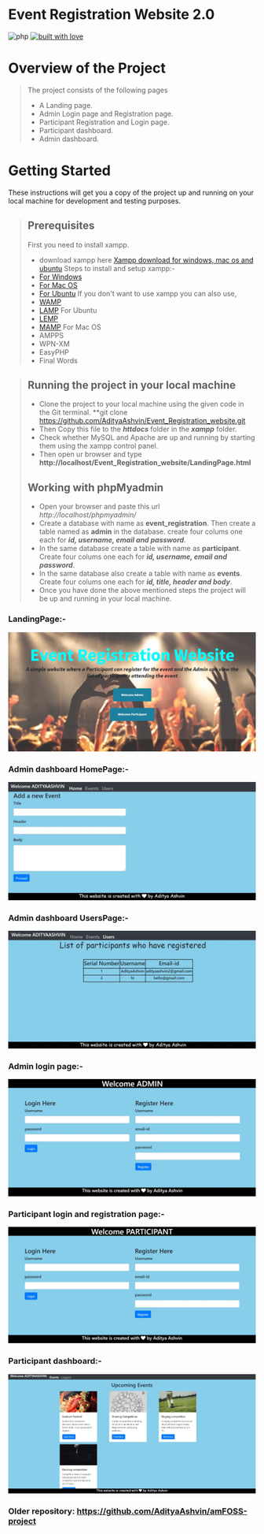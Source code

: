 # Event Registration Website 2.0
![php](https://img.shields.io/badge/Made%20with-Php-purple?style=for-the-badge&logo=php)
[![built with love](https://forthebadge.com/images/badges/built-with-love.svg)](https://github.com/AdityaAshvin/)
# Overview of the Project
> The project consists of the following pages
>- A Landing page.
>- Admin Login page and Registration page.
>- Participant Registration and Login page.
>- Participant dashboard.
>- Admin dashboard.
# Getting Started
These instructions will get you a copy of the project up and running on your local machine for development and testing purposes.
> ## Prerequisites
> First you need to install xampp.
>- download xampp here [Xampp download for windows, mac os and ubuntu](https://www.apachefriends.org/download.html)
> Steps to install and setup xampp:-
>- [For Windows](https://pureinfotech.com/install-xampp-windows-10/)
>- [For Mac OS](https://www.webucator.com/how-to/how-install-start-test-xampp-on-mac-osx.cfm)
>- [For Ubuntu](https://vitux.com/how-to-install-xampp-on-your-ubuntu-18-04-lts-system/)
> If you don't want to use xampp you can also use, 
>- [WAMP](https://www.instructables.com/id/Installing-WAMP-Server/) 
>- [LAMP](https://medium.com/better-programming/how-to-install-lamp-stack-on-ubuntu-db77ac018116) For Ubuntu
>- [LEMP](https://www.google.com/amp/s/websiteforstudents.com/how-to-install-lemp-on-ubuntu-16-04-18-04-18-10/amp/) 
>- [MAMP](https://documentation.mamp.info/en/MAMP-Mac/Installation/) For Mac OS
>- AMPPS
>- WPN-XM
>- EasyPHP
>- Final Words

> ## Running the project in your local machine
>- Clone the project to your local machine using the given code in the Git terminal.
> **git clone https://github.com/AdityaAshvin/Event_Registration_website.git
>- Then Copy this file to the ***httdocs*** folder in the ***xampp*** folder.
>- Check whether MySQL and Apache are up and running by starting them using the xampp control panel.
>- Then open ur browser and type **http://localhost/Event_Registration_website/LandingPage.html**
> ## Working with phpMyadmin
>- Open your browser and paste this url *http://localhost/phpmyadmin/*
>- Create a database with name as **event_registration**. Then create a table named as **admin** in the database. create four colums one each for ***id, username, email and password***.
>- In the same database create a table with name as **participant**. Create four colums one each for ***id, username, email and password***.
>- In the same database also create a table with name as **events**. Create four colums one each for ***id, title, header and body***.
>- Once you have done the above mentioned steps the project will be up and running in your local machine.

### LandingPage:-
![landingPage](images/LandingPage.JPG)
### Admin dashboard HomePage:-
![admin dashboard](images/AdminDashboard_Home.JPG)
### Admin dashboard UsersPage:-
![admin dashboard](images/AdminDashboard_Users.JPG)
### Admin login page:-
![admin login](images/Admin_Login_and_Registration.JPG)
### Participant login and registration page:-
![participant login and registration](images/Participant_Registration_and_Login.JPG)
### Participant dashboard:-
![participant dashboard](images/Participant_Dashboard.JPG)
### Older repository: https://github.com/AdityaAshvin/amFOSS-project
